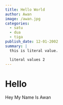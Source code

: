 ```yaml
---
title: Hello World
author: Awan
image: /awan.jpg
categories:
  - satu
  - dua
  - tiga
publish_date: 12-01-2002
summary: |
  this is literal value.

  literal values 2
---
```


# Hello

Hey My Name Is Awan